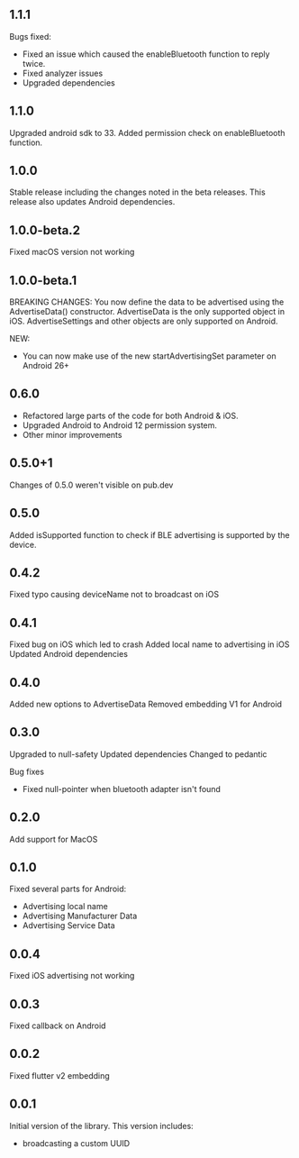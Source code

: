 ## 1.1.1
Bugs fixed:
- Fixed an issue which caused the enableBluetooth function to reply twice.
- Fixed analyzer issues
- Upgraded dependencies

## 1.1.0
Upgraded android sdk to 33.
Added permission check on enableBluetooth function. 

## 1.0.0
Stable release including the changes noted in the beta releases.
This release also updates Android dependencies.

## 1.0.0-beta.2
Fixed macOS version not working

## 1.0.0-beta.1
BREAKING CHANGES:
You now define the data to be advertised using the AdvertiseData() constructor.
AdvertiseData is the only supported object in iOS. AdvertiseSettings and other objects are only
supported on Android.

NEW:
* You can now make use of the new startAdvertisingSet parameter on Android 26+

## 0.6.0
* Refactored large parts of the code for both Android & iOS.
* Upgraded Android to Android 12 permission system.
* Other minor improvements

## 0.5.0+1
Changes of 0.5.0 weren't visible on pub.dev

## 0.5.0
Added isSupported function to check if BLE advertising is supported by the device.

## 0.4.2
Fixed typo causing deviceName not to broadcast on iOS

## 0.4.1
Fixed bug on iOS which led to crash
Added local name to advertising in iOS
Updated Android dependencies

## 0.4.0
Added new options to AdvertiseData
Removed embedding V1 for Android

## 0.3.0
Upgraded to null-safety
Updated dependencies
Changed to pedantic

Bug fixes
* Fixed null-pointer when bluetooth adapter isn't found

## 0.2.0
Add support for MacOS

## 0.1.0
Fixed several parts for Android:
* Advertising local name
* Advertising Manufacturer Data
* Advertising Service Data

## 0.0.4
Fixed iOS advertising not working

## 0.0.3
Fixed callback on Android

## 0.0.2
Fixed flutter v2 embedding

## 0.0.1
Initial version of the library. This version includes:
* broadcasting a custom UUID
